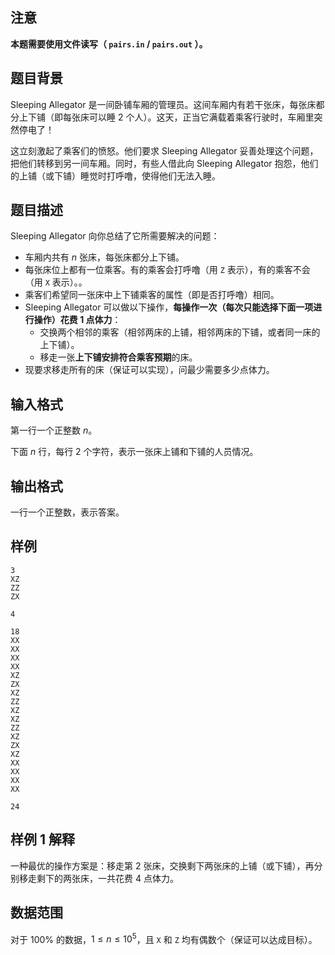 ## 注意

**本题需要使用文件读写（ `pairs.in` / `pairs.out` ）。**

## 题目背景

Sleeping Allegator 是一间卧铺车厢的管理员。这间车厢内有若干张床，每张床都分上下铺（即每张床可以睡 $2$ 个人）。这天，正当它满载着乘客行驶时，车厢里突然停电了！

这立刻激起了乘客们的愤怒。他们要求 Sleeping Allegator 妥善处理这个问题，把他们转移到另一间车厢。同时，有些人借此向 Sleeping Allegator 抱怨，他们的上铺（或下铺）睡觉时打呼噜，使得他们无法入睡。

## 题目描述

Sleeping Allegator 向你总结了它所需要解决的问题：

- 车厢内共有 $n$ 张床，每张床都分上下铺。
- 每张床位上都有一位乘客。有的乘客会打呼噜（用 `Z` 表示），有的乘客不会（用 `X` 表示）。。
- 乘客们希望同一张床中上下铺乘客的属性（即是否打呼噜）相同。
- Sleeping Allegator 可以做以下操作，**每操作一次（每次只能选择下面一项进行操作）花费 $\bm 1$ 点体力**：
  - 交换两个相邻的乘客（相邻两床的上铺，相邻两床的下铺，或者同一床的上下铺）。
  - 移走一张**上下铺安排符合乘客预期**的床。
- 现要求移走所有的床（保证可以实现），问最少需要多少点体力。

## 输入格式

第一行一个正整数 $n$。

下面 $n$ 行，每行 $2$ 个字符，表示一张床上铺和下铺的人员情况。

## 输出格式

一行一个正整数，表示答案。

## 样例

```input1
3
XZ
ZZ
ZX
```

```output1
4
```

```input2
18
XX
XX
XX
XX
XZ
ZX
XZ
ZZ
XZ
XZ
ZZ
XZ
ZX
XZ
XX
XX
XX
XX
```

```output2
24
```

## 样例 1 解释

一种最优的操作方案是：移走第 $2$ 张床，交换剩下两张床的上铺（或下铺），再分别移走剩下的两张床，一共花费 $4$ 点体力。

## 数据范围

对于 $100\%$ 的数据，$1 \le n \le 10^5$，且 `X` 和 `Z` 均有偶数个（保证可以达成目标）。

